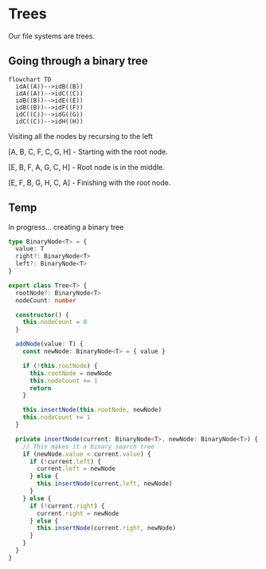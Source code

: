 # Trees

Our file systems are trees.

## Going through a binary tree

```mermaid
flowchart TD
  idA((A))-->idB((B))
  idA((A))-->idC((C))
  idB((B))-->idE((E))
  idB((B))-->idF((F))
  idC((C))-->idG((G))
  idC((C))-->idH((H))
```

Visiting all the nodes by recursing to the left

[A, B, C, F, C, G, H] - Starting with the root node.

[E, B, F, A, G, C, H] - Root node is in the middle.

[E, F, B, G, H, C, A] - Finishing with the root node.

## Temp

In progress... creating a binary tree

```ts
type BinaryNode<T> = {
  value: T
  right?: BinaryNode<T>
  left?: BinaryNode<T>
}

export class Tree<T> {
  rootNode?: BinaryNode<T>
  nodeCount: number

  constructor() {
    this.nodeCount = 0
  }

  addNode(value: T) {
    const newNode: BinaryNode<T> = { value }

    if (!this.rootNode) {
      this.rootNode = newNode
      this.nodeCount += 1
      return
    }

    this.insertNode(this.rootNode, newNode)
    this.nodeCount += 1
  }

  private insertNode(current: BinaryNode<T>, newNode: BinaryNode<T>) {
    // This makes it a binary search tree
    if (newNode.value < current.value) {
      if (!current.left) {
        current.left = newNode
      } else {
        this.insertNode(current.left, newNode)
      }
    } else {
      if (!current.right) {
        current.right = newNode
      } else {
        this.insertNode(current.right, newNode)
      }
    }
  }
}
```
